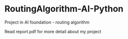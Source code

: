 # RoutingAlgorithm-AI-Python
 Project in AI foundation - routing algorithm

Read report.pdf for more detail about my project
